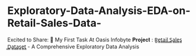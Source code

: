 # Exploratory-Data-Analysis-EDA-on-Retail-Sales-Data-
Excited to Share: 👾 My First Task At Oasis Infobyte   𝐏𝐫𝐨𝐣𝐞𝐜𝐭 : R̳e̳t̳a̳i̳l̳ ̳S̳a̳l̳e̳s̳ ̳D̳a̳t̳a̳s̳e̳t̳ - A Comprehensive Exploratory Data Analysis
